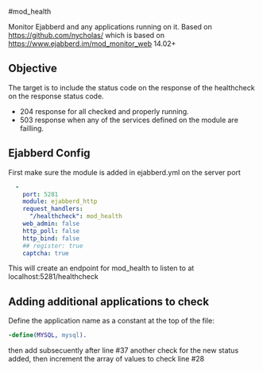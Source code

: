 #mod_health

Monitor Ejabberd and any applications running on it.
Based on https://github.com/nycholas/ which is based on https://www.ejabberd.im/mod_monitor_web 14.02+

## Objective
The target is to include the status code on the response of the healthcheck on the response status code.
- 204 response for all checked and properly running.
- 503 response when any of the services defined on the module are failling.

## Ejabberd Config
First make sure the module is added in ejabberd.yml on the server port

```yml
  -
    port: 5281
    module: ejabberd_http
    request_handlers:
      "/healthcheck": mod_health
    web_admin: false
    http_poll: false
    http_bind: false
    ## register: true
    captcha: true
```

This will create an endpoint for mod_health to listen to at localhost:5281/healthcheck

## Adding additional applications to check

Define the application name as a constant at the top of the file:

```erlang
-define(MYSQL, mysql).
```

then add subsecuently after line #37 another check for the new status added, then increment the
array of values to check line #28

